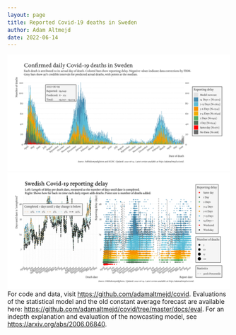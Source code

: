 ```yaml
---
layout: page
title: Reported Covid-19 deaths in Sweden
author: Adam Altmejd
date: 2022-06-14
---
```


![Graph of Swedish Covid-19 deaths with reporting delay.](deaths_lag_sweden_2022-06-14.png "Swedish Covid-19 deaths.")
![Graph of Swedish Covid-19 reporting delay in daily deaths.](lag_trend_sweden_2022-06-14.png "Trend in Swedish Covid-19 mortality reporting delay.")
For code and data, visit <https://github.com/adamaltmejd/covid>.
Evaluations of the statistical model and the old constant average forecast are available here: <https://github.com/adamaltmejd/covid/tree/master/docs/eval>.
For an indepth explanation and evaluation of the nowcasting model, see <https://arxiv.org/abs/2006.06840>.
